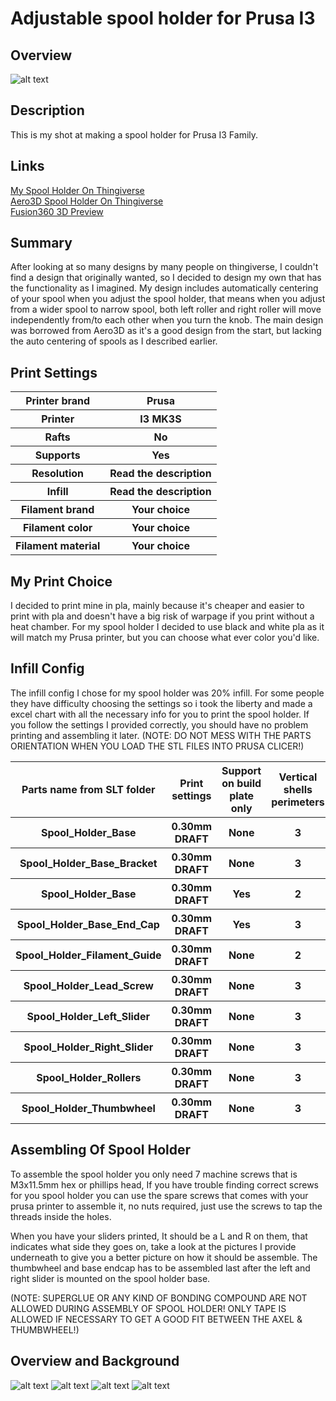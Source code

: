 # Adjustable spool holder for Prusa I3

## Overview

![alt text](https://github.com/ProgramFreakHD/Prusa-I3-Adjustable-Spool-Holder/blob/main/Pictures/Fusion360_EPcU3aeQii.png)

## Description

This is my shot at making a spool holder for Prusa I3 Family.

## Links

[My Spool Holder On Thingiverse](https://www.thingiverse.com/thing:4457941)\
[Aero3D Spool Holder On Thingiverse](https://www.thingiverse.com/thing:2362427)\
[Fusion360 3D Preview](https://gmail306847.autodesk360.com/g/shares/SH56a43QTfd62c1cd9681096767b71a6baea?viewState=NoIgbgDAdAjCA0IDeAdEAXAngBwKZoC40ARXAZwEsBzAOzXjQEMyzd1C0AOAE1wHYAnACYARjAC0fPkKHiALJwDGucYwDMnPpKUBWAGycxnAGacBaAL4gAukA)

## Summary

After looking at so many designs by many people on thingiverse, I couldn't find a design that originally wanted, so I decided to design my own that has the functionality as I imagined. My design includes automatically centering of your spool when you adjust the spool holder, that means when you adjust from a wider spool to narrow spool, both left roller and right roller will move independently from/to each other when you turn the knob. The main design was borrowed from Aero3D as it's a good design from the start, but lacking the auto centering of spools as I described earlier.

## Print Settings

<table>
  <tr>
    <th>Printer brand</th>
    <th>Prusa</th>
  </tr>
    <tr>
    <th>Printer</th>
    <th>I3 MK3S</th>
  </tr>
    <tr>
    <th>Rafts</th>
    <th>No</th>
  </tr>
    <tr>
    <th>Supports</th>
    <th>Yes</th>
  </tr>
    <tr>
    <th>Resolution</th>
    <th>Read the description</th>
  </tr>
    <tr>
    <th>Infill</th>
    <th>Read the description</th>
  </tr>
   <tr>
   <th>Filament brand</th>
   <th>Your choice</th>
  </tr>
    <tr>
    <th>Filament color</th>
    <th>Your choice</th>
  </tr>
    <tr>
    <th>Filament material</th>
    <th>Your choice</th>
  </tr>
</table>

## My Print Choice

I decided to print mine in pla, mainly because it's cheaper and easier to print with pla and doesn't have a big risk of warpage if you print without a heat chamber. For my spool holder I decided to use black and white pla as it will match my Prusa printer, but you can choose what ever color you'd like.

## Infill Config

The infill config I chose for my spool holder was 20% infill. For some people they have difficulty choosing the settings so i took the liberty and made a excel chart with all the necessary info for you to print the spool holder. If you follow the settings I provided correctly, you should have no problem printing and assembling it later.
(NOTE: DO NOT MESS WITH THE PARTS ORIENTATION WHEN YOU LOAD THE STL FILES INTO PRUSA CLICER!)

<table>
    <tr>
    <th>Parts name from SLT folder</th>
    <th>Print settings</th>
    <th>Support on build plate only</th>
    <th>Vertical shells perimeters</th>
    <th>Infill pattern</th>
    <th>Infill</th>
    <th>Brim</th>
  </tr>
    <tr>
    <th>Spool_Holder_Base</th>
    <th>0.30mm DRAFT</th>
    <th>None</th>
    <th>3</th>
    <th>Grid</th>
    <th>20%</th>
    <th>None</th>
  </tr>
    <tr>
    <th>Spool_Holder_Base_Bracket</th>
    <th>0.30mm DRAFT</th>
    <th>None</th>
    <th>3</th>
    <th>Grid</th>
    <th>20%</th>
    <th>None</th>
  </tr>
    <tr>
    <th>Spool_Holder_Base</th>
    <th>0.30mm DRAFT</th>
    <th>Yes</th>
    <th>2</th>
    <th>Grid</th>
    <th>20%</th>
    <th>None</th>
  </tr>
    <tr>
    <th>Spool_Holder_Base_End_Cap</th>
    <th>0.30mm DRAFT</th>
    <th>Yes</th>
    <th>3</th>
    <th>Grid</th>
    <th>20%</th>
    <th>None</th>
  </tr>
    <tr>
    <th>Spool_Holder_Filament_Guide</th>
    <th>0.30mm DRAFT</th>
    <th>None</th>
    <th>2</th>
    <th>Grid</th>
    <th>20%</th>
    <th>None</th>
  </tr>
    <tr>
    <th>Spool_Holder_Lead_Screw</th>
    <th>0.30mm DRAFT</th>
    <th>None</th>
    <th>3</th>
    <th>Grid</th>
    <th>20%</th>
    <th>None</th>
  </tr>
    <tr>
    <th>Spool_Holder_Left_Slider</th>
    <th>0.30mm DRAFT</th>
    <th>None</th>
    <th>3</th>
    <th>Grid</th>
    <th>20%</th>
    <th>None</th>
  </tr>
    <tr>
    <th>Spool_Holder_Right_Slider</th>
    <th>0.30mm DRAFT</th>
    <th>None</th>
    <th>3</th>
    <th>Grid</th>
    <th>20%</th>
    <th>None</th>
  </tr>
    <tr>
    <th>Spool_Holder_Rollers</th>
    <th>0.30mm DRAFT</th>
    <th>None</th>
    <th>3</th>
    <th>Grid</th>
    <th>100%</th>
    <th>None</th>
  </tr>
      <tr>
    <th>Spool_Holder_Thumbwheel</th>
    <th>0.30mm DRAFT</th>
    <th>None</th>
    <th>3</th>
    <th>Grid</th>
    <th>20%</th>
    <th>None</th>
  </tr>
</table>

## Assembling Of Spool Holder

To assemble the spool holder you only need 7 machine screws that is M3x11.5mm hex or phillips head, If you have trouble finding correct screws for you spool holder you can use the spare screws that comes with your prusa printer to assemble it, no nuts required, just use the screws to tap the threads inside the holes.

When you have your sliders printed, It should be a L and R on them, that indicates what side they goes on, take a look at the pictures I provide underneath to give you a better picture on how it should be assemble. The thumbwheel and base endcap has to be assembled last after the left and right slider is mounted on the spool holder base.

(NOTE: SUPERGLUE OR ANY KIND OF BONDING COMPOUND ARE NOT ALLOWED DURING ASSEMBLY OF SPOOL HOLDER! ONLY TAPE IS ALLOWED IF NECESSARY TO GET A GOOD FIT BETWEEN THE AXEL & THUMBWHEEL!)

## Overview and Background

![alt text](https://github.com/ProgramFreakHD/Prusa-I3-Adjustable-Spool-Holder/blob/main/Pictures/Fusion360_EPcU3aeQii.png)
![alt text](https://github.com/ProgramFreakHD/Prusa-I3-Adjustable-Spool-Holder/blob/main/Pictures/Fusion360_HI3vvN6EnH.png)
![alt text](https://github.com/ProgramFreakHD/Prusa-I3-Adjustable-Spool-Holder/blob/main/Pictures/Fusion360_b3O1EtHUrA.png)
![alt text](https://github.com/ProgramFreakHD/Prusa-I3-Adjustable-Spool-Holder/blob/main/Pictures/Fusion360_OKTGHkgsn5.png)

